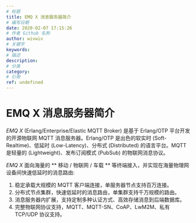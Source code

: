 ```yaml
---
# 标题
title: EMQ X 消息服务器简介
# 编写日期
date: 2020-02-07 17:15:26
# 作者 Github 名称
author: wivwiv
# 关键字
keywords:
# 描述
description:
# 分类
category: 
# 引用
ref: undefined
---
```


# EMQ X 消息服务器简介

*EMQ X* (Erlang/Enterprise/Elastic MQTT Broker) 是基于 Erlang/OTP
平台开发的开源物联网 MQTT 消息服务器。Erlang/OTP
是出色的软实时 (Soft-Realtime)、低延时 (Low-Latency)、分布式 (Distributed)
的语言平台。MQTT 是轻量的 (Lightweight)、发布订阅模式 (PubSub) 的物联网消息协议。

*EMQ X* 面向海量的 ** 移动 / 物联网 / 车载 ** 等终端接入，并实现在海量物理网设备间快速低延时的消息路由:

1.  稳定承载大规模的 MQTT 客户端连接，单服务器节点支持百万连接。
2.  分布式节点集群，快速低延时的消息路由，单集群支持千万规模的路由。
3.  消息服务器内扩展，支持定制多种认证方式、高效存储消息到后端数据库。
4.  完整物联网协议支持，MQTT、MQTT-SN、CoAP、LwM2M、私有 TCP/UDP 协议支持。
